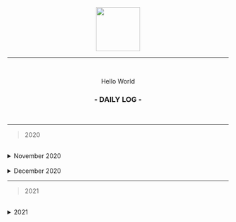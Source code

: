 <div align="center">
  <img src="https://culturenojhome.files.wordpress.com/2019/04/earth-icon.gif" width="100" height="100" />
  
  <hr height="0.5px" />
  
  <br/>
  <p> Hello World </p>
  <h3> - DAILY LOG - </h3>
  <br/>
</div>

<hr/>

> 2020

<br/>

<details>
<summary>November 2020</summary>
<br>
  <p> November 01 2020 ⟶ Hash Tables </p><br/>
  <p> November 02 2020 ⟶ Hash Tables </p><br/>
  <p> November 03 2020 ⟶ Hash Tables </p><br/>
  <p> November 04 2020 ⟶ Hash Tables </p><br/>
  <p> November 05 2020 ⟶ Hash Tables 😓 </p><br/>
  <p> November 06 2020 ⟶ ✖️ procrastination </p><br/>
  <p> November 07 2020 ⟶ ✖️ get things done </p><br/>
  <br/>
  
  <hr/>
  
  <br/>
  <p> November 08 2020 ⟶ n/a </p><br/>
  <p> November 09 2020 ⟶ ✖️ get things done </p><br/>
  <p> November 10 2020 ⟶ ✖️ miss </p><br/>
  <p> November 11 2020 ⟶ ✖️ </p><br/>
  <p> November 12 2020 ⟶ ✖️ miss </p><br/>
  <p> November 13 2020 ⟶ ✖️ </p><br/>
  <p> November 14 2020 ⟶ ✖️ </p><br/>
  <br/>
  
  <hr/>
  
  <br/>
  <p> November 15 2020 ⟶ ✖️ </p><br/>
  <p> November 16 2020 ⟶ ✖️ </p><br/>
  <p> November 17 2020 ⟶ Code challenges </p><br/>
  <p> November 18 2020 ⟶ Articles </p><br/>
  <p> November 19 2020 ⟶ ✖️ miss </p><br/>
  <p> November 20 2020 ⟶ ✖️ </p><br/>
  <p> November 21 2020 ⟶ Clean up </p><br/>
  <br/>
  
  <hr/>
  
  <br/>
  <p> November 22 2020 ⟶ ✖️ </p><br/>
  <p> November 23 2020 ⟶ DS&A </p><br/>
  <p> November 24 2020 ⟶ ✖️ </p><br/>
  <p> November 25 2020 ⟶ DS&A </p><br/>
  <p> November 26 2020 ⟶ DS&A </p><br/>
  <p> November 27 2020 ⟶ DS&A </p><br/>
  <p> November 28 2020 ⟶ DS&A </p><br/>
  <p> November 29 2020 ⟶ DS&A </p><br/>
  <p> November 30 2020 ⟶ Portfolio </p><br/>
  <br/>

</details>

<br/>

<details>
<summary>December 2020</summary>
<br>
  <p> December 01 2020 ⟶ Portfolio </p><br/>
  <p> December 02 2020 ⟶ React Native </p><br/>
  <p> December 03 2020 ⟶ Verical bar </p><br/>
  <p> December 04 2020 ⟶ Clean up </p><br/>
  <p> December 05 2020 ⟶ Clean up </p><br/>
  <p> December 06 2020 ⟶ ✖️ </p><br/>
  <p> December 07 2020 ⟶ Clean up </p><br/>
  <br/>
  
  <hr/>
  
  <br/>
  <p> December 08 2020 ⟶ DS&A </p><br/>
  <p> December 09 2020 ⟶ Atomic </p><br/>
  <p> December 10 2020 ⟶ DS&A </p><br/>
  <p> December 11 2020 ⟶ ✖️ </p><br/>
  <p> December 12 2020 ⟶ Atomic </p><br/>
  <p> December 13 2020 ⟶ Interview Questions </p><br/>
  <p> December 14 2020 ⟶ ✖️ </p><br/>
  <br/>
  
  <hr/>
  
  <br/>
  <p> December 15 2020 ⟶ Interview </p><br/>
  <p> December 16 2020 ⟶  </p><br/>
  <p> December 17 2020 ⟶  </p><br/>
  <p> December 18 2020 ⟶  </p><br/>
  <p> December 19 2020 ⟶  </p><br/>
  <p> December 20 2020 ⟶  </p><br/>
  <p> December 21 2020 ⟶  </p><br/>
  <br/>
  
  <hr/>
  
  <br/>
  <p> December 22 2020 ⟶  </p><br/>
  <p> December 23 2020 ⟶  </p><br/>
  <p> December 24 2020 ⟶  </p><br/>
  <p> December 25 2020 ⟶  </p><br/>
  <p> December 26 2020 ⟶  </p><br/>
  <p> December 27 2020 ⟶  </p><br/>
  <p> December 28 2020 ⟶  </p><br/>
  <p> December 29 2020 ⟶  </p><br/>
  <p> December 30 2020 ⟶  </p><br/>
  <p> December 31 2020 ⟶  </p><br/>
  <br/>

</details>

<hr/>

> 2021

<br/>

<details>
<summary> 2021</summary>
<br>
  <p>  01 2020 ⟶  </p><br/>
  <p>  02 2020 ⟶  </p><br/>
  <p>  03 2020 ⟶  </p><br/>
  <p>  04 2020 ⟶  </p><br/>
  <p>  05 2020 ⟶  </p><br/>
  <p>  06 2020 ⟶  </p><br/>
  <p>  07 2020 ⟶  </p><br/>
  <br/>
  
  <hr/>
  
  <br/>
  <p>  08 2020 ⟶  </p><br/>
  <p>  09 2020 ⟶  </p><br/>
  <p>  10 2020 ⟶  </p><br/>
  <p>  11 2020 ⟶  </p><br/>
  <p>  12 2020 ⟶  </p><br/>
  <p>  13 2020 ⟶  </p><br/>
  <p>  14 2020 ⟶  </p><br/>
  <br/>
  
  <hr/>
  
  <br/>
  <p>  15 2020 ⟶  </p><br/>
  <p>  16 2020 ⟶  </p><br/>
  <p>  17 2020 ⟶  </p><br/>
  <p>  18 2020 ⟶  </p><br/>
  <p>  19 2020 ⟶  </p><br/>
  <p>  20 2020 ⟶  </p><br/>
  <p>  21 2020 ⟶  </p><br/>
  <br/>
  
  <hr/>
  
  <br/>
  <p>  22 2020 ⟶  </p><br/>
  <p>  23 2020 ⟶  </p><br/>
  <p>  24 2020 ⟶  </p><br/>
  <p>  25 2020 ⟶  </p><br/>
  <p>  26 2020 ⟶  </p><br/>
  <p>  27 2020 ⟶  </p><br/>
  <p>  28 2020 ⟶  </p><br/>
  <p>  29 2020 ⟶  </p><br/>
  <p>  30 2020 ⟶  </p><br/>
  <p>  31 2020 ⟶  </p><br/>
  <br/>

</details>



